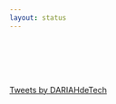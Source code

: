 ```yaml
---
layout: status
---
```



<div id="TextGridError" display="none">
<br/>
<div id="repstatusError"></div>
</div>

<br/>

<div class="status info">
<!--
<h2>Scheduled maintenance (upcoming)</h2>
<div class="alert alert-warning">
<h3>DARIAH Service Downtime on Saturday, July 22</h3>
<p lang="en">
Due to maintanance work at the computing center (interruption of the power supply) some DARIAH-DE Services
are still not available, <time datetime="2017-07-24">July 24</time> (new date!):
</p>
<ul>
<li>TextGrid</li>
<li>DARIAH-DE Etherpad</li>
<li>DARIAH-DE Generic Search</li>
<li>DARIAH-DE Collection Registry</li>
<li>DARIAH-DE Data Modelling Environment</li>
<li>DARIAH-DE Cosmotool</li>
<li>DARIAH-DE Geo-Browser</li>
<li>DARIAH-DE GeoServer</li>
<li>DARIAH-DE Norm-Daten-Dienste</li>
<li>DARIAH-DE Annotation Sandbox</li>
<li>DARIAH-DE App Jüdischer Orte</li>
<li>DARIAH-DE CollateX</li>
<li>DARIAH-DE Developer Platform (CI)</li>
<li>DARIAH-DE Repository</li>
<li>Fontane Notizbücher</li>
</ul>
<p>
See also the <a href="https://info.gwdg.de/news/en/information-interruption-of-the-power-supply-at-the-max-planck-campus-and-fmz/">GWDG Announcement</a>.
</p>
</div>
-->
<div id="TextGridWarning" display="none">
<div id="repstatusWarning">&nbsp;</div>
</div>
</div>

<br/>

<a class="twitter-timeline" data-height="600" href="https://twitter.com/DARIAHdeTech">Tweets by DARIAHdeTech</a> <script async src="https://platform.twitter.com/widgets.js" charset="utf-8"></script>

